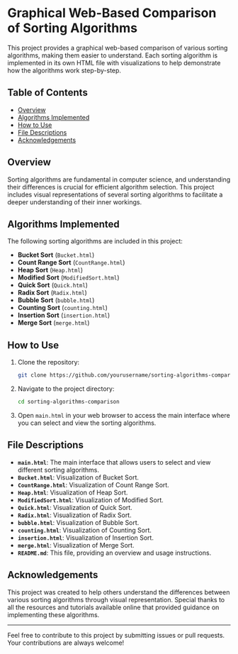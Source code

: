 # Graphical Web-Based Comparison of Sorting Algorithms

This project provides a graphical web-based comparison of various sorting algorithms, making them easier to understand. Each sorting algorithm is implemented in its own HTML file with visualizations to help demonstrate how the algorithms work step-by-step.

## Table of Contents

- [Overview](#overview)
- [Algorithms Implemented](#algorithms-implemented)
- [How to Use](#how-to-use)
- [File Descriptions](#file-descriptions)
- [Acknowledgements](#acknowledgements)

## Overview

Sorting algorithms are fundamental in computer science, and understanding their differences is crucial for efficient algorithm selection. This project includes visual representations of several sorting algorithms to facilitate a deeper understanding of their inner workings.

## Algorithms Implemented

The following sorting algorithms are included in this project:

- **Bucket Sort** (`Bucket.html`)
- **Count Range Sort** (`CountRange.html`)
- **Heap Sort** (`Heap.html`)
- **Modified Sort** (`ModifiedSort.html`)
- **Quick Sort** (`Quick.html`)
- **Radix Sort** (`Radix.html`)
- **Bubble Sort** (`bubble.html`)
- **Counting Sort** (`counting.html`)
- **Insertion Sort** (`insertion.html`)
- **Merge Sort** (`merge.html`)

## How to Use

1. Clone the repository:
    ```bash
    git clone https://github.com/yourusername/sorting-algorithms-comparison.git
    ```
2. Navigate to the project directory:
    ```bash
    cd sorting-algorithms-comparison
    ```
3. Open `main.html` in your web browser to access the main interface where you can select and view the sorting algorithms.

## File Descriptions

- **`main.html`**: The main interface that allows users to select and view different sorting algorithms.
- **`Bucket.html`**: Visualization of Bucket Sort.
- **`CountRange.html`**: Visualization of Count Range Sort.
- **`Heap.html`**: Visualization of Heap Sort.
- **`ModifiedSort.html`**: Visualization of Modified Sort.
- **`Quick.html`**: Visualization of Quick Sort.
- **`Radix.html`**: Visualization of Radix Sort.
- **`bubble.html`**: Visualization of Bubble Sort.
- **`counting.html`**: Visualization of Counting Sort.
- **`insertion.html`**: Visualization of Insertion Sort.
- **`merge.html`**: Visualization of Merge Sort.
- **`README.md`**: This file, providing an overview and usage instructions.

## Acknowledgements

This project was created to help others understand the differences between various sorting algorithms through visual representation. Special thanks to all the resources and tutorials available online that provided guidance on implementing these algorithms.

---

Feel free to contribute to this project by submitting issues or pull requests. Your contributions are always welcome!

